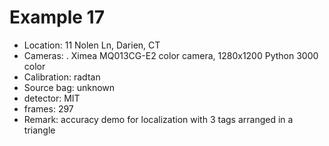# Example 17

- Location: 11 Nolen Ln, Darien, CT
- Cameras:
   . Ximea MQ013CG-E2 color camera, 1280x1200 Python 3000 color
- Calibration: radtan
- Source bag: unknown
- detector: MIT
- frames: 297
- Remark: accuracy demo for localization with 3 tags arranged in a
  triangle


